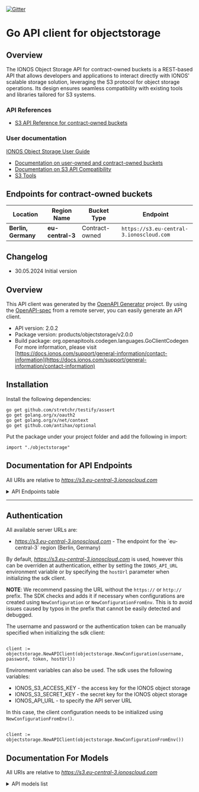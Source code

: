 [![Gitter](https://img.shields.io/gitter/room/ionos-cloud/sdk-general)](https://gitter.im/ionos-cloud/sdk-general)

# Go API client for objectstorage

## Overview
The IONOS Object Storage API for contract-owned buckets is a REST-based API that allows developers and applications to interact directly with
IONOS' scalable storage solution, leveraging the S3 protocol for object storage operations. Its design ensures seamless
compatibility with existing tools and libraries tailored for S3 systems.

### API References
- [S3 API Reference for contract-owned buckets](https://api.ionos.com/docs/s3-contract-owned-buckets/v2/)
### User documentation
[IONOS Object Storage User Guide](https://docs.ionos.com/cloud/managed-services/s3-object-storage)
* [Documentation on user-owned and contract-owned buckets](https://docs.ionos.com/cloud/managed-services/s3-object-storage/concepts/buckets)
* [Documentation on S3 API Compatibility](https://docs.ionos.com/cloud/managed-services/s3-object-storage/concepts/s3-api-compatibility)
* [S3 Tools](https://docs.ionos.com/cloud/managed-services/s3-object-storage/s3-tools)

## Endpoints for contract-owned buckets
| Location | Region Name | Bucket Type | Endpoint |
| --- | --- | --- | --- |
| **Berlin, Germany** | **eu-central-3** | Contract-owned | `https://s3.eu-central-3.ionoscloud.com` |

## Changelog
- 30.05.2024 Initial version


## Overview
This API client was generated by the [OpenAPI Generator](https://openapi-generator.tech) project.  By using the [OpenAPI-spec](https://www.openapis.org/) from a remote server, you can easily generate an API client.

- API version: 2.0.2
- Package version: products/objectstorage/v2.0.0
- Build package: org.openapitools.codegen.languages.GoClientCodegen
For more information, please visit [https://docs.ionos.com/support/general-information/contact-information](https://docs.ionos.com/support/general-information/contact-information)

## Installation

Install the following dependencies:

```shell
go get github.com/stretchr/testify/assert
go get golang.org/x/oauth2
go get golang.org/x/net/context
go get github.com/antihax/optional
```

Put the package under your project folder and add the following in import:

```golang
import "./objectstorage"
```

## Documentation for API Endpoints

All URIs are relative to *https://s3.eu-central-3.ionoscloud.com*
<details >
    <summary title="Click to toggle">API Endpoints table</summary>


| Class | Method | HTTP request | Description |
| ------------- | ------------- | ------------- | ------------- |
| BucketsApi | [**CreateBucket**](docs/api/BucketsApi.md#CreateBucket) | **Put** /{Bucket} | CreateBucket |
| BucketsApi | [**DeleteBucket**](docs/api/BucketsApi.md#DeleteBucket) | **Delete** /{Bucket} | DeleteBucket |
| BucketsApi | [**GetBucketLocation**](docs/api/BucketsApi.md#GetBucketLocation) | **Get** /{Bucket}?location | GetBucketLocation |
| BucketsApi | [**HeadBucket**](docs/api/BucketsApi.md#HeadBucket) | **Head** /{Bucket} | HeadBucket |
| BucketsApi | [**ListBuckets**](docs/api/BucketsApi.md#ListBuckets) | **Get** / | ListBuckets |
| CORSApi | [**DeleteBucketCors**](docs/api/CORSApi.md#DeleteBucketCors) | **Delete** /{Bucket}?cors | DeleteBucketCors |
| CORSApi | [**GetBucketCors**](docs/api/CORSApi.md#GetBucketCors) | **Get** /{Bucket}?cors | GetBucketCors |
| CORSApi | [**PutBucketCors**](docs/api/CORSApi.md#PutBucketCors) | **Put** /{Bucket}?cors | PutBucketCors |
| EncryptionApi | [**DeleteBucketEncryption**](docs/api/EncryptionApi.md#DeleteBucketEncryption) | **Delete** /{Bucket}?encryption | DeleteBucketEncryption |
| EncryptionApi | [**GetBucketEncryption**](docs/api/EncryptionApi.md#GetBucketEncryption) | **Get** /{Bucket}?encryption | GetBucketEncryption |
| EncryptionApi | [**PutBucketEncryption**](docs/api/EncryptionApi.md#PutBucketEncryption) | **Put** /{Bucket}?encryption | PutBucketEncryption |
| LifecycleApi | [**DeleteBucketLifecycle**](docs/api/LifecycleApi.md#DeleteBucketLifecycle) | **Delete** /{Bucket}?lifecycle | DeleteBucketLifecycle |
| LifecycleApi | [**GetBucketLifecycle**](docs/api/LifecycleApi.md#GetBucketLifecycle) | **Get** /{Bucket}?lifecycle | GetBucketLifecycle |
| LifecycleApi | [**PutBucketLifecycle**](docs/api/LifecycleApi.md#PutBucketLifecycle) | **Put** /{Bucket}?lifecycle | PutBucketLifecycle |
| ObjectLockApi | [**GetObjectLegalHold**](docs/api/ObjectLockApi.md#GetObjectLegalHold) | **Get** /{Bucket}/{Key}?legal-hold | GetObjectLegalHold |
| ObjectLockApi | [**GetObjectLockConfiguration**](docs/api/ObjectLockApi.md#GetObjectLockConfiguration) | **Get** /{Bucket}?object-lock | GetObjectLockConfiguration |
| ObjectLockApi | [**GetObjectRetention**](docs/api/ObjectLockApi.md#GetObjectRetention) | **Get** /{Bucket}/{Key}?retention | GetObjectRetention |
| ObjectLockApi | [**PutObjectLegalHold**](docs/api/ObjectLockApi.md#PutObjectLegalHold) | **Put** /{Bucket}/{Key}?legal-hold | PutObjectLegalHold |
| ObjectLockApi | [**PutObjectLockConfiguration**](docs/api/ObjectLockApi.md#PutObjectLockConfiguration) | **Put** /{Bucket}?object-lock | PutObjectLockConfiguration |
| ObjectLockApi | [**PutObjectRetention**](docs/api/ObjectLockApi.md#PutObjectRetention) | **Put** /{Bucket}/{Key}?retention | PutObjectRetention |
| ObjectsApi | [**CopyObject**](docs/api/ObjectsApi.md#CopyObject) | **Put** /{Bucket}/{Key}?x-amz-copy-source | CopyObject |
| ObjectsApi | [**DeleteObject**](docs/api/ObjectsApi.md#DeleteObject) | **Delete** /{Bucket}/{Key} | DeleteObject |
| ObjectsApi | [**DeleteObjects**](docs/api/ObjectsApi.md#DeleteObjects) | **Post** /{Bucket}?delete | DeleteObjects |
| ObjectsApi | [**GetObject**](docs/api/ObjectsApi.md#GetObject) | **Get** /{Bucket}/{Key} | GetObject |
| ObjectsApi | [**HeadObject**](docs/api/ObjectsApi.md#HeadObject) | **Head** /{Bucket}/{Key} | HeadObject |
| ObjectsApi | [**ListObjects**](docs/api/ObjectsApi.md#ListObjects) | **Get** /{Bucket} | ListObjects |
| ObjectsApi | [**ListObjectsV2**](docs/api/ObjectsApi.md#ListObjectsV2) | **Get** /{Bucket}?list-type&#x3D;2 | ListObjectsV2 |
| ObjectsApi | [**OPTIONSObject**](docs/api/ObjectsApi.md#OPTIONSObject) | **Options** /{Bucket} | OPTIONSObject |
| ObjectsApi | [**POSTObject**](docs/api/ObjectsApi.md#POSTObject) | **Post** /{Bucket}/{Key} | POSTObject |
| ObjectsApi | [**PutObject**](docs/api/ObjectsApi.md#PutObject) | **Put** /{Bucket}/{Key} | PutObject |
| PolicyApi | [**DeleteBucketPolicy**](docs/api/PolicyApi.md#DeleteBucketPolicy) | **Delete** /{Bucket}?policy | DeleteBucketPolicy |
| PolicyApi | [**GetBucketPolicy**](docs/api/PolicyApi.md#GetBucketPolicy) | **Get** /{Bucket}?policy | GetBucketPolicy |
| PolicyApi | [**GetBucketPolicyStatus**](docs/api/PolicyApi.md#GetBucketPolicyStatus) | **Get** /{Bucket}?policyStatus | GetBucketPolicyStatus |
| PolicyApi | [**PutBucketPolicy**](docs/api/PolicyApi.md#PutBucketPolicy) | **Put** /{Bucket}?policy | PutBucketPolicy |
| PublicAccessBlockApi | [**DeletePublicAccessBlock**](docs/api/PublicAccessBlockApi.md#DeletePublicAccessBlock) | **Delete** /{Bucket}?publicAccessBlock | DeletePublicAccessBlock |
| PublicAccessBlockApi | [**GetPublicAccessBlock**](docs/api/PublicAccessBlockApi.md#GetPublicAccessBlock) | **Get** /{Bucket}?publicAccessBlock | GetPublicAccessBlock |
| PublicAccessBlockApi | [**PutPublicAccessBlock**](docs/api/PublicAccessBlockApi.md#PutPublicAccessBlock) | **Put** /{Bucket}?publicAccessBlock | PutPublicAccessBlock |
| ReplicationApi | [**GetBucketReplication**](docs/api/ReplicationApi.md#GetBucketReplication) | **Get** /{Bucket}?replication | GetBucketReplication |
| TaggingApi | [**DeleteBucketTagging**](docs/api/TaggingApi.md#DeleteBucketTagging) | **Delete** /{Bucket}?tagging | DeleteBucketTagging |
| TaggingApi | [**DeleteObjectTagging**](docs/api/TaggingApi.md#DeleteObjectTagging) | **Delete** /{Bucket}/{Key}?tagging | DeleteObjectTagging |
| TaggingApi | [**GetBucketTagging**](docs/api/TaggingApi.md#GetBucketTagging) | **Get** /{Bucket}?tagging | GetBucketTagging |
| TaggingApi | [**GetObjectTagging**](docs/api/TaggingApi.md#GetObjectTagging) | **Get** /{Bucket}/{Key}?tagging | GetObjectTagging |
| TaggingApi | [**PutBucketTagging**](docs/api/TaggingApi.md#PutBucketTagging) | **Put** /{Bucket}?tagging | PutBucketTagging |
| TaggingApi | [**PutObjectTagging**](docs/api/TaggingApi.md#PutObjectTagging) | **Put** /{Bucket}/{Key}?tagging | PutObjectTagging |
| UploadsApi | [**AbortMultipartUpload**](docs/api/UploadsApi.md#AbortMultipartUpload) | **Delete** /{Bucket}/{Key}?uploadId | AbortMultipartUpload |
| UploadsApi | [**CompleteMultipartUpload**](docs/api/UploadsApi.md#CompleteMultipartUpload) | **Post** /{Bucket}/{Key}?uploadId | CompleteMultipartUpload |
| UploadsApi | [**CreateMultipartUpload**](docs/api/UploadsApi.md#CreateMultipartUpload) | **Post** /{Bucket}/{Key}?uploads | CreateMultipartUpload |
| UploadsApi | [**ListMultipartUploads**](docs/api/UploadsApi.md#ListMultipartUploads) | **Get** /{Bucket}?uploads | ListMultipartUploads |
| UploadsApi | [**ListParts**](docs/api/UploadsApi.md#ListParts) | **Get** /{Bucket}/{Key}?uploadId | ListParts |
| UploadsApi | [**UploadPart**](docs/api/UploadsApi.md#UploadPart) | **Put** /{Bucket}/{Key}?uploadId | UploadPart |
| UploadsApi | [**UploadPartCopy**](docs/api/UploadsApi.md#UploadPartCopy) | **Put** /{Bucket}/{Key}?x-amz-copy-source&amp;partNumber&amp;uploadId | UploadPartCopy |
| VersioningApi | [**GetBucketVersioning**](docs/api/VersioningApi.md#GetBucketVersioning) | **Get** /{Bucket}?versioning | GetBucketVersioning |
| VersioningApi | [**PutBucketVersioning**](docs/api/VersioningApi.md#PutBucketVersioning) | **Put** /{Bucket}?versioning | PutBucketVersioning |
| VersionsApi | [**ListObjectVersions**](docs/api/VersionsApi.md#ListObjectVersions) | **Get** /{Bucket}?versions | ListObjectVersions |
| WebsiteApi | [**DeleteBucketWebsite**](docs/api/WebsiteApi.md#DeleteBucketWebsite) | **Delete** /{Bucket}?website | DeleteBucketWebsite |
| WebsiteApi | [**GetBucketWebsite**](docs/api/WebsiteApi.md#GetBucketWebsite) | **Get** /{Bucket}?website | GetBucketWebsite |
| WebsiteApi | [**PutBucketWebsite**](docs/api/WebsiteApi.md#PutBucketWebsite) | **Put** /{Bucket}?website | PutBucketWebsite |

</details>

---

## Authentication

All available server URLs are:

- *https://s3.eu-central-3.ionoscloud.com* - The endpoint for the &#x60;eu-central-3&#x60; region (Berlin, Germany)

By default, *https://s3.eu-central-3.ionoscloud.com* is used, however this can be overriden at authentication, either
by setting the `IONOS_API_URL` environment variable or by specifying the `hostUrl` parameter when
initializing the sdk client.

**NOTE**: We recommend passing the URL without the `https://` or `http://` prefix. The SDK
checks and adds it if necessary when configurations are created using `NewConfiguration` or
`NewConfigurationFromEnv`. This is to avoid issues caused by typos in the prefix that cannot
 be easily detected and debugged.

The username and password or the authentication token can be manually specified when initializing
the sdk client:

```golang

client := objectstorage.NewAPIClient(objectstorage.NewConfiguration(username, password, token, hostUrl))

```

Environment variables can also be used. The sdk uses the following variables:
- IONOS_S3_ACCESS_KEY - the access key for the IONOS object storage
- IONOS_S3_SECRET_KEY - the secret key for the IONOS object storage
- IONOS_API_URL  - to specify the API server URL

In this case, the client configuration needs to be initialized using `NewConfigurationFromEnv()`.

```golang

client := objectstorage.NewAPIClient(objectstorage.NewConfigurationFromEnv())

```


## Documentation For Models

All URIs are relative to *https://s3.eu-central-3.ionoscloud.com*
<details >
<summary title="Click to toggle">API models list</summary>

 - [AbortIncompleteMultipartUpload](docs/models/AbortIncompleteMultipartUpload)
 - [BlockPublicAccessOutput](docs/models/BlockPublicAccessOutput)
 - [BlockPublicAccessPayload](docs/models/BlockPublicAccessPayload)
 - [Bucket](docs/models/Bucket)
 - [BucketLocation](docs/models/BucketLocation)
 - [BucketPolicy](docs/models/BucketPolicy)
 - [BucketPolicyCondition](docs/models/BucketPolicyCondition)
 - [BucketPolicyConditionDate](docs/models/BucketPolicyConditionDate)
 - [BucketPolicyConditionIpAddress](docs/models/BucketPolicyConditionIpAddress)
 - [BucketPolicyStatement](docs/models/BucketPolicyStatement)
 - [BucketVersioningStatus](docs/models/BucketVersioningStatus)
 - [CORSRule](docs/models/CORSRule)
 - [CSVInput](docs/models/CSVInput)
 - [CSVOutput](docs/models/CSVOutput)
 - [CommonPrefix](docs/models/CommonPrefix)
 - [CompleteMultipartUploadOutput](docs/models/CompleteMultipartUploadOutput)
 - [CompletedPart](docs/models/CompletedPart)
 - [CopyObjectRequest](docs/models/CopyObjectRequest)
 - [CopyObjectResult](docs/models/CopyObjectResult)
 - [CopyPartResult](docs/models/CopyPartResult)
 - [CreateBucketConfiguration](docs/models/CreateBucketConfiguration)
 - [CreateMultipartUploadOutput](docs/models/CreateMultipartUploadOutput)
 - [DefaultRetention](docs/models/DefaultRetention)
 - [DeleteMarkerEntry](docs/models/DeleteMarkerEntry)
 - [DeleteObjectsOutput](docs/models/DeleteObjectsOutput)
 - [DeleteObjectsRequest](docs/models/DeleteObjectsRequest)
 - [DeletedObject](docs/models/DeletedObject)
 - [DeletionError](docs/models/DeletionError)
 - [Destination](docs/models/Destination)
 - [EncodingType](docs/models/EncodingType)
 - [Encryption](docs/models/Encryption)
 - [Error](docs/models/Error)
 - [ErrorDocument](docs/models/ErrorDocument)
 - [Example](docs/models/Example)
 - [ExampleCompleteMultipartUpload](docs/models/ExampleCompleteMultipartUpload)
 - [ExpirationStatus](docs/models/ExpirationStatus)
 - [ExpressionType](docs/models/ExpressionType)
 - [GetBucketCorsOutput](docs/models/GetBucketCorsOutput)
 - [GetBucketLifecycleOutput](docs/models/GetBucketLifecycleOutput)
 - [GetBucketReplicationOutput](docs/models/GetBucketReplicationOutput)
 - [GetBucketTaggingOutput](docs/models/GetBucketTaggingOutput)
 - [GetBucketVersioningOutput](docs/models/GetBucketVersioningOutput)
 - [GetBucketWebsiteOutput](docs/models/GetBucketWebsiteOutput)
 - [GetObjectLockConfigurationOutput](docs/models/GetObjectLockConfigurationOutput)
 - [GetObjectTaggingOutput](docs/models/GetObjectTaggingOutput)
 - [HeadObjectOutput](docs/models/HeadObjectOutput)
 - [IndexDocument](docs/models/IndexDocument)
 - [Initiator](docs/models/Initiator)
 - [InputSerialization](docs/models/InputSerialization)
 - [InputSerializationJSON](docs/models/InputSerializationJSON)
 - [JSONOutput](docs/models/JSONOutput)
 - [LifecycleExpiration](docs/models/LifecycleExpiration)
 - [ListAllMyBucketsResult](docs/models/ListAllMyBucketsResult)
 - [ListBucketResultV2](docs/models/ListBucketResultV2)
 - [ListMultipartUploadsOutput](docs/models/ListMultipartUploadsOutput)
 - [ListObjectVersionsOutput](docs/models/ListObjectVersionsOutput)
 - [ListObjectsOutput](docs/models/ListObjectsOutput)
 - [ListPartsOutput](docs/models/ListPartsOutput)
 - [MetadataEntry](docs/models/MetadataEntry)
 - [MfaDeleteStatus](docs/models/MfaDeleteStatus)
 - [MultipartUpload](docs/models/MultipartUpload)
 - [NoncurrentVersionExpiration](docs/models/NoncurrentVersionExpiration)
 - [Object](docs/models/Object)
 - [ObjectIdentifier](docs/models/ObjectIdentifier)
 - [ObjectLegalHoldConfiguration](docs/models/ObjectLegalHoldConfiguration)
 - [ObjectLockRetention](docs/models/ObjectLockRetention)
 - [ObjectLockRule](docs/models/ObjectLockRule)
 - [ObjectStorageClass](docs/models/ObjectStorageClass)
 - [ObjectVersion](docs/models/ObjectVersion)
 - [ObjectVersionStorageClass](docs/models/ObjectVersionStorageClass)
 - [OutputSerialization](docs/models/OutputSerialization)
 - [Owner](docs/models/Owner)
 - [POSTObjectRequest](docs/models/POSTObjectRequest)
 - [Part](docs/models/Part)
 - [PolicyStatus](docs/models/PolicyStatus)
 - [Principal](docs/models/Principal)
 - [PrincipalAllOf](docs/models/PrincipalAllOf)
 - [PutBucketCorsRequest](docs/models/PutBucketCorsRequest)
 - [PutBucketEncryptionRequest](docs/models/PutBucketEncryptionRequest)
 - [PutBucketLifecycleRequest](docs/models/PutBucketLifecycleRequest)
 - [PutBucketTaggingRequest](docs/models/PutBucketTaggingRequest)
 - [PutBucketVersioningRequest](docs/models/PutBucketVersioningRequest)
 - [PutBucketWebsiteRequest](docs/models/PutBucketWebsiteRequest)
 - [PutObjectLockConfigurationRequest](docs/models/PutObjectLockConfigurationRequest)
 - [PutObjectLockConfigurationRequestRule](docs/models/PutObjectLockConfigurationRequestRule)
 - [PutObjectRetentionRequest](docs/models/PutObjectRetentionRequest)
 - [PutObjectTaggingRequest](docs/models/PutObjectTaggingRequest)
 - [Redirect](docs/models/Redirect)
 - [RedirectAllRequestsTo](docs/models/RedirectAllRequestsTo)
 - [ReplicaModificationsStatus](docs/models/ReplicaModificationsStatus)
 - [ReplicationConfiguration](docs/models/ReplicationConfiguration)
 - [ReplicationRule](docs/models/ReplicationRule)
 - [RoutingRule](docs/models/RoutingRule)
 - [RoutingRuleCondition](docs/models/RoutingRuleCondition)
 - [Rule](docs/models/Rule)
 - [ServerSideEncryption](docs/models/ServerSideEncryption)
 - [ServerSideEncryptionByDefault](docs/models/ServerSideEncryptionByDefault)
 - [ServerSideEncryptionConfiguration](docs/models/ServerSideEncryptionConfiguration)
 - [ServerSideEncryptionRule](docs/models/ServerSideEncryptionRule)
 - [StorageClass](docs/models/StorageClass)
 - [Tag](docs/models/Tag)
 - [UploadPartCopyOutput](docs/models/UploadPartCopyOutput)
 - [UploadPartRequest](docs/models/UploadPartRequest)


[[Back to API list]](#documentation-for-api-endpoints) [[Back to Model list]](#documentation-for-models)

</details>
